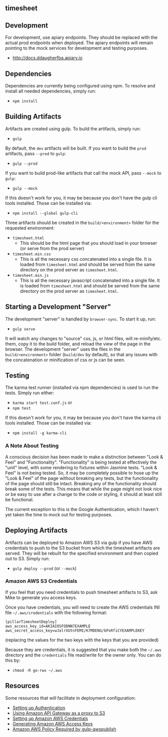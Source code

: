 timesheet
--

## Development
For development, use apiary endpoints.  They should be replaced with the actual prod endpoints when deployed.  The apiary endpoints will remain pointing to the mock services for development and testing purposes.
* http://docs.ddaugherfba.apiary.io

## Dependencies
Dependencies are currently being configured using npm.  To resolve and install all needed dependencies, simply run:
* `npm install`

## Building Artifacts
Artifacts are created using gulp.  To build the artifacts, simply run:
* `gulp`

By default, the `dev` artifacts will be built.  If you want to build the `prod` artifacts, pass `--prod` to `gulp`:
* `gulp --prod`

If you want to build prod-like artifacts that call the mock API, pass `--mock` to `gulp`:
* `gulp --mock`

If this doesn't work for you, it may be because you don't have the gulp cli tools installed.  Those can be installed via:
* `npm install --global gulp-cli`

Three artifacts should be created in the `build/<environment>` folder for the requested environment:
* `timesheet.html`
  * This should be the html page that you should load in your browser (or serve from the prod server)
* `timesheet.min.css`
  * This is all the necessary css concatenated into a single file. It is loaded from `timesheet.html` and should be served from the same directory on the prod server as `timesheet.html`.
* `timesheet.min.js`
  * This is all the necessary javascript concatenated into a single file.  It is loaded from `timesheet.html` and should be served from the same directory on the prod server as `timesheet.html`.

## Starting a Development "Server"
The development "server" is handled by `browser-sync`.  To start it up, run:
* `gulp serve`

It will watch any changes to "source" css, js, or html files, will re-minify/etc. them, copy it to the build folder, and reload the view of the page in the browser.  The development "server" uses the files in the `build/<environment>` folder (`build/dev` by default), so that any issues with the concatenation or minification of css or js can be seen.

## Testing
The karma test runner (installed via npm dependencies) is used to run the tests.  Simply run either:
* `karma start test.conf.js` or
* `npm test`

If this doesn't work for you, it may be because you don't have the karma cli tools installed.  Those can be installed via:
* `npm install -g karma-cli`

### A Note About Testing
A conscious decision has been made to make a distinction between "Look & Feel" and "Functionality".  "Functionality" is being tested at effectively the "unit" level, with some rendering to fixtures within Jasmine tests.  "Look & Feel" is not being tested.  So, it may be completely possible to hose up the "Look & Feel" of the page without breaking any tests, but the functionality of the page should still be intact.  Breaking any of the functionality should break some of the tests.  This means that while the page might not look nice or be easy to use after a change to the code or styling, it should at least still be functional.

The current exception to this is the Google Authentication, which I haven't yet taken the time to mock out for testing purposes.

## Deploying Artifacts
Artifacts can be deployed to Amazon AWS S3 via gulp if you have AWS credentials to push to the S3 bucket from which the timesheet artifacts are served.  They will be rebuilt for the specified environment and then copied out to S3.  Simply run:
* `gulp deploy --prod` (or `--mock`)

### Amazon AWS S3 Credentials
If you feel that you need credentials to push timesheet artifacts to S3, ask Mike to generate you access keys.

Once you have credentials, you will need to create the AWS credentials INI file `~/.aws/credentials` with the following format:
```
[pillarTimesheetDeploy]
aws_access_key_id=AKIAIOSFODNN7EXAMPLE
aws_secret_access_key=wJalrXUtnFEMI/K7MDENG/bPxRfiCYEXAMPLEKEY
```
(replacing the values for the two keys with the keys that you are provided)

Because they are credentials, it is suggested that you make both the `~/.aws` directory and the `credentials` file read/write for the owner only.  You can do this by:
* `chmod -R go-rwx ~/.aws`

## Resources
Some resources that will facilitate in deployment configuration:
* [Setting up Authentication](https://developers.google.com/identity/sign-in/web/)
* [Using Amazon API Gateway as a proxy to S3](http://docs.aws.amazon.com/apigateway/latest/developerguide/integrating-api-with-aws-services-s3.html)
* [Setting up Amazon AWS Credentials](http://docs.aws.amazon.com/cli/latest/userguide/cli-chap-getting-started.html)
* [Generating Amazon AWS Access Keys](http://docs.aws.amazon.com/cli/latest/userguide/cli-chap-getting-set-up.html)
* [Amazon AWS Policy Required by gulp-awspublish](https://www.npmjs.com/package/gulp-awspublish)
